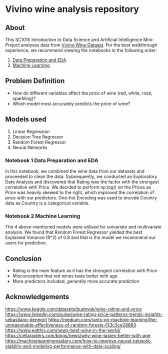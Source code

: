 # Vivino wine analysis repository

## About
This SC1015 Introduction to Data Science and Artificial Intelligence Mini-Project analyses data from [Vivino Wine Dataset](https://www.kaggle.com/datasets/budnyak/wine-rating-and-price). For the best walkthrough experience, we recommend viewing the notebooks in the following order:
1. [Data Preparation and EDA](https://github.com/KuroZenon/Data-Analysis-of-Wine-Quality/blob/main/Data%20Preparation%20and%20EDA.ipynb)
2. [Machine Learning](https://github.com/KuroZenon/Data-Analysis-of-Wine-Quality/blob/main/Machine%20Learning.ipynb)


## Problem Definition
- How do different variables affect the price of wine (red, white, rosé, sparkling)?
- Which model most accurately predicts the price of wine?


## Models used
1. Linear Regression
2. Decision Tree Regressor
3. Random Forest Regressor
4. Neural Networks


### Notebook 1 Data Preparation and EDA

In this notebook, we combined the wine data from our datasets and proceeded to clean the data. Subsequently, we conducted an Exploratory Data Analysis and discovered that Rating was the factor with the strongest correlation with Price.  We decided to perform np.log() on the Prices as Price was heavily skewed to the right, which improved the correlation of price with our predictors. One-hot Encoding was used to encode Country data as Country is a categorical variable.

### Notebook 2 Machine Learning

The 4 above-mentioned models were utilised for univariate and multivariate analysis. We found that Random Forest Regressor yielded the best Explained Variance (R^2) of 0.8 and that is the model we recommend our users for prediction.

## Conclusion
- Rating is the main feature as it has the strongest correlation with Price
- Misconception that red wines taste better with age
- More predictors included, generally more accurate prediction


## Acknowledgements
https://www.kaggle.com/datasets/budnyak/wine-rating-and-price
https://www.linkedin.com/pulse/wine-rating-price-patterns-trends-insights-sebastiano-denegri/
https://medium.com/rants-on-machine-learning/the-unreasonable-effectiveness-of-random-forests-f33c3ce28883
https://www.eatthis.com/news-best-wine-in-the-world/ 
https://cellaraiders.com/blogs/news/why-wine-tastes-better-with-age 
https://machinelearningmastery.com/how-to-improve-neural-network-stability-and-modeling-performance-with-data-scaling/ 



